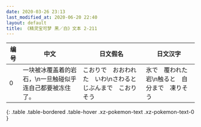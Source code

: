 ```yaml
---
date: 2020-03-26 23:13
last_modified_at: 2020-06-20 22:40
layout: default
title: 《精灵宝可梦 黑／白》文本 2-211
---
```

| 编号 | 中文 | 日文假名 | 日文汉字 |
| ---- | ---- | ---- | --- |
| 0 | 一块被冰覆盖着的岩石，\n一旦触碰似乎连自己都要被冻住了。 | こおりで　おおわれた　いわ\nさわると　じぶんまで　こおりそう | 氷で　覆われた　岩\n触ると　自分まで　凍りそう |
{: .table .table-bordered .table-hover .xz-pokemon-text .xz-pokemon-text-0 }